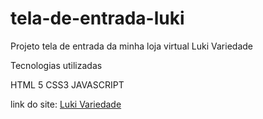# tela-de-entrada-luki
 Projeto tela de entrada da minha loja virtual Luki Variedade

 
Tecnologias utilizadas 

HTML 5
CSS3
JAVASCRIPT

link do site: <a href="https://diegoalmeidaramos.github.io/tela-de-entrada-luki/">Luki Variedade</a>